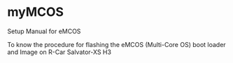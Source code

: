 # myMCOS
Setup Manual for eMCOS

To know the procedure for flashing the eMCOS (Multi-Core OS) boot loader and Image on R-Car Salvator-XS H3
